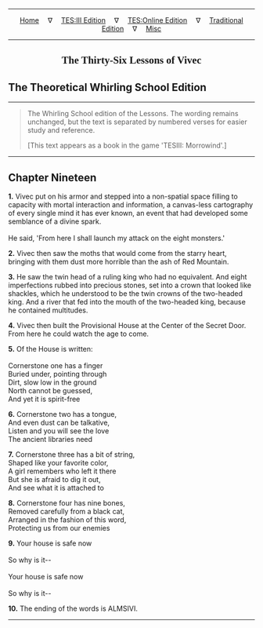 
---

<!-- Jekyll Page Links -->

<center>
<a href="../../../../../index.html">Home</a>
&emsp;&nabla;&emsp;
<a href="../../../../index-tes3.html">TES:III Edition</a>
&emsp;&nabla;&emsp;
<a href="../../../../index-teso.html">TES:Online Edition</a>
&emsp;&nabla;&emsp;
<a href="../../../../index-traditional.html">Traditional Edition</a>
&emsp;&nabla;&emsp;
<a href="../../../../index-misc.html">Misc</a>
</center>

<!-- Markdown Body Below: -->

---

<center>
<h2><span style="font-family:Georgia">The Thirty-Six Lessons of Vivec</span></h2>
</center>

## The Theoretical Whirling School Edition

---

> The Whirling School edition of the Lessons. The wording remains unchanged, but the text is separated by numbered verses for easier study and reference.
>
> \[This text appears as a book in the game 'TESIII: Morrowind'.\]

---

## Chapter Nineteen

__1.__ Vivec put on his armor and stepped into a non-spatial space filling to capacity with mortal interaction and information, a canvas-less cartography of every single mind it has ever known, an event that had developed some semblance of a divine spark.\
\
He said, 'From here I shall launch my attack on the eight monsters.'

__2.__ Vivec then saw the moths that would come from the starry heart, bringing with them dust more horrible than the ash of Red Mountain.

__3.__ He saw the twin head of a ruling king who had no equivalent. And eight imperfections rubbed into precious stones, set into a crown that looked like shackles, which he understood to be the twin crowns of the two-headed king. And a river that fed into the mouth of the two-headed king, because he contained multitudes.

__4.__ Vivec then built the Provisional House at the Center of the Secret Door. From here he could watch the age to come.

__5.__ Of the House is written:\
\
Cornerstone one has a finger\
Buried under, pointing through\
Dirt, slow low in the ground\
North cannot be guessed,\
And yet it is spirit-free

__6.__ Cornerstone two has a tongue,\
And even dust can be talkative,\
Listen and you will see the love\
The ancient libraries need

__7.__ Cornerstone three has a bit of string,\
Shaped like your favorite color,\
A girl remembers who left it there\
But she is afraid to dig it out,\
And see what it is attached to

__8.__ Cornerstone four has nine bones,\
Removed carefully from a black cat,\
Arranged in the fashion of this word,\
Protecting us from our enemies

__9.__ Your house is safe now\
\
So why is it--\
\
Your house is safe now\
\
So why is it--

__10.__ The ending of the words is ALMSIVI.

---
